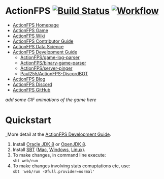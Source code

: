 # ActionFPS [![Build Status](https://travis-ci.org/ScalaWilliam/ActionFPS.svg)](https://travis-ci.org/ScalaWilliam/ActionFPS)  [![Workflow](https://badge.waffle.io/ScalaWilliam/actionfps.png?label=ready&title=Ready)](https://waffle.io/ScalaWilliam/actionfps)

* [ActionFPS Homepage](https://actionfps.com/)
* [ActionFPS Game](https://github.com/ActionFPS/ActionFPS-Game)
* [ActionFPS Wiki](https://github.com/ScalaWilliam/ActionFPS/wiki)
* [ActionFPS Contributor Guide](https://github.com/ScalaWilliam/ActionFPS/wiki/Contributor-Guide)
* [ActionFPS Data Science](https://github.com/ScalaWilliam/ActionFPS/wiki/Data-Science)
* [ActionFPS Development Guide](https://github.com/ScalaWilliam/ActionFPS/wiki/Development-Guide)
  * <a href="https://github.com/ActionFPS/game-log-parser">ActionFPS/game-log-parser</a>
  * <a href="https://github.com/ActionFPS/binary-game-parser">ActionFPS/binary-game-parser</a>
  * <a href="https://github.com/ActionFPS/server-pinger">ActionFPS/server-pinger</a>
  * <a href="https://github.com/Paul255/ActionFPS-DiscordBOT">Paul255/ActionFPS-DiscordBOT</a>
* [ActionFPS Blog](https://actionfps.blogspot.com)
* [ActionFPS Discord](https://discord.gg/HYHku8C)
* [ActionFPS GitHub](https://github.com/ScalaWilliam/ActionFPS/)

_add some GIF animations of the game here_


# Quickstart

_More detail at the [ActionFPS Development Guide](https://github.com/ScalaWilliam/ActionFPS/wiki/Development-Guide).

1. Install <a href="http://www.oracle.com/technetwork/java/javase/downloads/jdk8-downloads-2133151.html">Oracle JDK 8</a> or <a href="http://openjdk.java.net/install/">OpenJDK 8</a>.
2. Install <a href="www.scala-sbt.org">SBT</a> (<a href="http://www.scala-sbt.org/release/docs/Installing-sbt-on-Mac.html">Mac</a>,
                                                        <a href="http://www.scala-sbt.org/release/docs/Installing-sbt-on-Windows.html">Windows</a>,
                                                        <a href="http://www.scala-sbt.org/release/docs/Installing-sbt-on-Linux.html">Linux</a>).
3. To make changes, in command line execute:<br> `sbt web/run`
4. To make changes involving stats comuptations etc, use:<br>
`sbt 'web/run -Dfull.provider=normal'`

